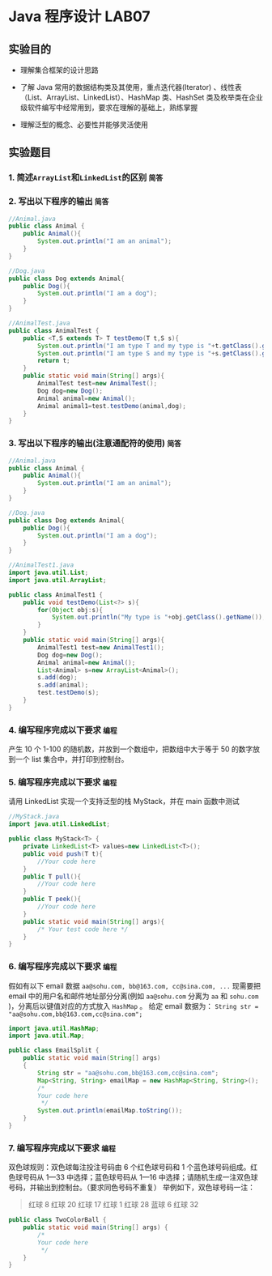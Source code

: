 # Java 程序设计 LAB07

## 实验目的

- 理解集合框架的设计思路

- 了解 Java 常用的数据结构类及其使用，重点迭代器(Iterator) 、线性表（List、ArrayList、LinkedList）、HashMap 类、HashSet 类及枚举类在企业级软件编写中经常用到，要求在理解的基础上，熟练掌握

- 理解泛型的概念、必要性并能够灵活使用

## 实验题目

### 1. 简述`ArrayList`和`LinkedList`的区别 `简答`

>

### 2. 写出以下程序的输出 `简答`

```java
//Animal.java
public class Animal {
    public Animal(){
        System.out.println("I am an animal");
    }
}

//Dog.java
public class Dog extends Animal{
    public Dog(){
        System.out.println("I am a dog");
    }
}

//AnimalTest.java
public class AnimalTest {
    public <T,S extends T> T testDemo(T t,S s){
        System.out.println("I am type T and my type is "+t.getClass().getName());
        System.out.println("I am type S and my type is "+s.getClass().getName());
        return t;
    }
    public static void main(String[] args){
        AnimalTest test=new AnimalTest();
        Dog dog=new Dog();
        Animal animal=new Animal();
        Animal animal1=test.testDemo(animal,dog);
    }
}
```

### 3. 写出以下程序的输出(注意通配符的使用) `简答`

```java
//Animal.java
public class Animal {
    public Animal(){
        System.out.println("I am an animal");
    }
}

//Dog.java
public class Dog extends Animal{
    public Dog(){
        System.out.println("I am a dog");
    }
}

//AnimalTest1.java
import java.util.List;
import java.util.ArrayList;

public class AnimalTest1 {
    public void testDemo(List<?> s){
        for(Object obj:s){
            System.out.println("My type is "+obj.getClass().getName());
        }
    }
    public static void main(String[] args){
        AnimalTest1 test=new AnimalTest1();
        Dog dog=new Dog();
        Animal animal=new Animal();
        List<Animal> s=new ArrayList<Animal>();
        s.add(dog);
        s.add(animal);
        test.testDemo(s);
    }
}
```

### 4. 编写程序完成以下要求 `编程`

产生 10 个 1-100 的随机数，并放到一个数组中，把数组中大于等于 50 的数字放到一个 list 集合中，并打印到控制台。

### 5. 编写程序完成以下要求 `编程`

请用 LinkedList 实现一个支持泛型的栈 MyStack，并在 main 函数中测试

```java
//MyStack.java
import java.util.LinkedList;

public class MyStack<T> {
    private LinkedList<T> values=new LinkedList<T>();
    public void push(T t){
        //Your code here
    }
    public T pull(){
        //Your code here
    }
    public T peek(){
        //Your code here
    }
    public static void main(String[] args){
        /* Your test code here */
    }
}
```

### 6. 编写程序完成以下要求 `编程`

假如有以下 email 数据 `aa@sohu.com, bb@163.com, cc@sina.com, ...` 现需要把 email 中的用户名和邮件地址部分分离(例如 `aa@sohu.com` 分离为 `aa` 和 `sohu.com` )，分离后以键值对应的方式放入 `HashMap` 。
给定 email 数据为：
`String str = "aa@sohu.com,bb@163.com,cc@sina.com";`

```java
import java.util.HashMap;
import java.util.Map;

public class EmailSplit {
    public static void main(String[] args)
    {
        String str = "aa@sohu.com,bb@163.com,cc@sina.com";
        Map<String, String> emailMap = new HashMap<String, String>();
        /*
        Your code here
         */
        System.out.println(emailMap.toString());
    }
}
```

### 7. 编写程序完成以下要求 `编程`

双色球规则：双色球每注投注号码由 6 个红色球号码和 1 个蓝色球号码组成。红色球号码从 1—33 中选择；蓝色球号码从 1—16 中选择；请随机生成一注双色球号码，并输出到控制台。（要求同色号码不重复）
举例如下，双色球号码一注：

> 红球 8
> 红球 20
> 红球 17
> 红球 1
> 红球 28
> 蓝球 6
> 红球 32

```java
public class TwoColorBall {
    public static void main(String[] args) {
        /*
        Your code here
         */
    }
}
```
